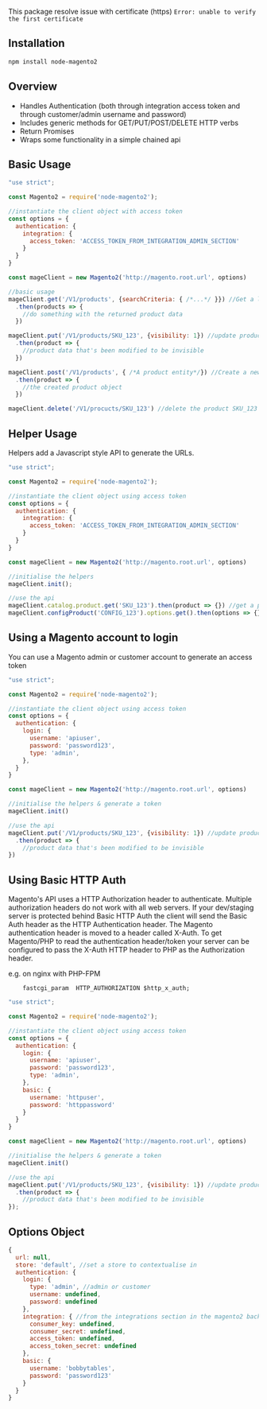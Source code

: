 This package resolve issue with certificate (https)
```Error: unable to verify the first certificate```

## Installation
```bash
npm install node-magento2
```

## Overview
 - Handles Authentication (both through integration access token and through customer/admin username and password)
 - Includes generic methods for GET/PUT/POST/DELETE HTTP verbs
 - Return Promises
 - Wraps some functionality in a simple chained api

## Basic Usage
```javascript
"use strict";

const Magento2 = require('node-magento2');

//instantiate the client object with access token
const options = {
  authentication: {
    integration: {
      access_token: 'ACCESS_TOKEN_FROM_INTEGRATION_ADMIN_SECTION'
    }
  }
}

const mageClient = new Magento2('http://magento.root.url', options)

//basic usage
mageClient.get('/V1/products', {searchCriteria: { /*...*/ }}) //Get a list of all products
  .then(products => {
    //do something with the returned product data
  })

mageClient.put('/V1/products/SKU_123', {visibility: 1}) //update product SKU_123
  .then(product => {
    //product data that's been modified to be invisible
  })

mageClient.post('/V1/products', { /*A product entity*/}) //Create a new product
  .then(product => {
    //the created product object
  })

mageClient.delete('/V1/procucts/SKU_123') //delete the product SKU_123
```

## Helper Usage
Helpers add a Javascript style API to generate the URLs.

```javascript
"use strict";

const Magento2 = require('node-magento2');

//instantiate the client object using access token
const options = {
  authentication: {
    integration: {
      access_token: 'ACCESS_TOKEN_FROM_INTEGRATION_ADMIN_SECTION'
    }
  }
}

const mageClient = new Magento2('http://magento.root.url', options)

//initialise the helpers
mageClient.init();

//use the api
mageClient.catalog.product.get('SKU_123').then(product => {}) //get a product
mageClient.configProduct('CONFIG_123').options.get().then(options => {}) //get the options for a configurable
```
 
## Using a Magento account to login 
You can use a Magento admin or customer account to generate an access token

```javascript
"use strict";

const Magento2 = require('node-magento2');

//instantiate the client object using access token
const options = {
  authentication: {
    login: {
      username: 'apiuser',
      password: 'password123',
      type: 'admin',
    },
  }
}

const mageClient = new Magento2('http://magento.root.url', options)

//initialise the helpers & generate a token
mageClient.init()

//use the api 
mageClient.put('/V1/products/SKU_123', {visibility: 1}) //update product SKU_123
  .then(product => {
    //product data that's been modified to be invisible
})
```
## Using Basic HTTP Auth
Magento's API uses a HTTP Authorization header to authenticate.
Multiple authorization headers do not work with all web servers.
If your dev/staging server is protected behind Basic HTTP Auth the client will send the Basic Auth header as the HTTP Authentication header.
The Magento authentication header is moved to a header called X-Auth.
To get Magento/PHP to read the authentication header/token your server can be configured to pass the X-Auth HTTP header to PHP as the Authorization header.

e.g. on nginx with PHP-FPM

```shell
    fastcgi_param  HTTP_AUTHORIZATION $http_x_auth;
```

```javascript
"use strict";

const Magento2 = require('node-magento2');

//instantiate the client object using access token
const options = {
  authentication: {
    login: {
      username: 'apiuser',
      password: 'password123',
      type: 'admin',
    },
    basic: {
      username: 'httpuser',
      password: 'httppassword'
    }
  }
}

const mageClient = new Magento2('http://magento.root.url', options)

//initialise the helpers & generate a token
mageClient.init()

//use the api 
mageClient.put('/V1/products/SKU_123', {visibility: 1}) //update product SKU_123
  .then(product => {
    //product data that's been modified to be invisible
});
```
 
## Options Object

```javascript
{
  url: null,
  store: 'default', //set a store to contextualise in
  authentication: {
    login: {
      type: 'admin', //admin or customer
      username: undefined,
      password: undefined
    },
    integration: { //from the integrations section in the magento2 backend
      consumer_key: undefined,
      consumer_secret: undefined,
      access_token: undefined,
      access_token_secret: undefined
    },
    basic: {
      username: 'bobbytables',
      password: 'password123'
    }
  }
}
```
